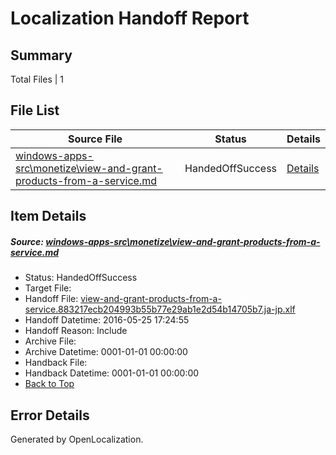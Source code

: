 # <a name='report-top'></a> Localization Handoff Report

## Summary
 Total Files | 1

## File List
 Source File | Status | Details 
 ----------- | ------ | ------- 
 [windows-apps-src\monetize\view-and-grant-products-from-a-service.md](https://github.com/Microsoft/windows-apps/blob/94aab4fa6a742ef4af07b11891b8fa484693a169/windows-apps-src/monetize/view-and-grant-products-from-a-service.md) | HandedOffSuccess | [Details](#627946bad868182f1a60e5a9a465b6827a91c85f3335)

## Item Details
##### <a name='627946bad868182f1a60e5a9a465b6827a91c85f3335'></a> Source: [windows-apps-src\monetize\view-and-grant-products-from-a-service.md](https://github.com/Microsoft/windows-apps/blob/94aab4fa6a742ef4af07b11891b8fa484693a169/windows-apps-src/monetize/view-and-grant-products-from-a-service.md)
* Status: HandedOffSuccess
* Target File: 
* Handoff File: [view-and-grant-products-from-a-service.883217ecb204993b55b77e29ab1e2d54b14705b7.ja-jp.xlf](https://github.com/Microsoft/WDG.handoff/blob/17c6df7f9e6e067df55397c6edf6055f6f68933a/ol-handoff/Microsoft/windows-apps.ja-jp/master/view-and-grant-products-from-a-service.883217ecb204993b55b77e29ab1e2d54b14705b7.ja-jp.xlf)
* Handoff Datetime: 2016-05-25 17:24:55
* Handoff Reason: Include
* Archive File: 
* Archive Datetime: 0001-01-01 00:00:00
* Handback File: 
* Handback Datetime: 0001-01-01 00:00:00
* [Back to Top](#report-top)


## Error Details

Generated by OpenLocalization.

